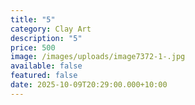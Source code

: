 ```yaml
---
title: "5"
category: Clay Art
description: "5"
price: 500
image: /images/uploads/image7372-1-.jpg
available: false
featured: false
date: 2025-10-09T20:29:00.000+10:00
---
```


